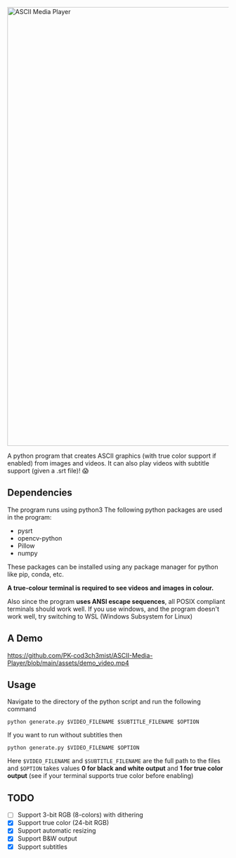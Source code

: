 <a href="https://github.com/PK-cod3ch3mist/ANSIArtGenerator"><img src="https://raw.githubusercontent.com/PK-cod3ch3mist/ANSIArtGenerator/main/assets/AMP.svg" alt="ASCII Media Player" width="1000"></a>

A python program that creates ASCII graphics (with true color support if enabled) from images and videos. It can also play videos with subtitle support (given a .srt file)! :scream:

## Dependencies
The program runs using python3
The following python packages are used in the program:
- pysrt
- opencv-python
- Pillow
- numpy

These packages can be installed using any package manager for python like pip, conda, etc.

**A true-colour terminal is required to see videos and images in colour.**

Also since the program **uses ANSI escape sequences**, all POSIX compliant terminals should work well. If you use windows, and the program doesn't work well, try switching to WSL (Windows Subsystem for Linux)

## A Demo
<!-- Click below to view a demo for the usage of the program with subtitles. Due to Google Drive's colour codec however, the video may appear of a more dull colour than actual output. Moreover, you can easily change the contrast and brightness in the code (the part commented as `CONFIG OPTION - contrast and brightness`)

<a href="https://drive.google.com/file/d/1oRp_8KH3wkewvEIJVMmbMsoDMug9EiFl/view?usp=sharing">Demo Link</a>
--->
https://github.com/PK-cod3ch3mist/ASCII-Media-Player/blob/main/assets/demo_video.mp4
## Usage
Navigate to the directory of the python script and run the following command
```shell
python generate.py $VIDEO_FILENAME $SUBTITLE_FILENAME $OPTION
```
If you want to run without subtitles then
```shell
python generate.py $VIDEO_FILENAME $OPTION
```
Here `$VIDEO_FILENAME` and `$SUBTITLE_FILENAME` are the full path to the files and `$OPTION` takes values **0 for black and white output** and **1 for true color output** (see if your terminal supports true color before enabling)

## TODO
- [ ] Support 3-bit RGB (8-colors) with dithering
- [x] Support true color (24-bit RGB)
- [x] Support automatic resizing
- [x] Support B&W output
- [x] Support subtitles
